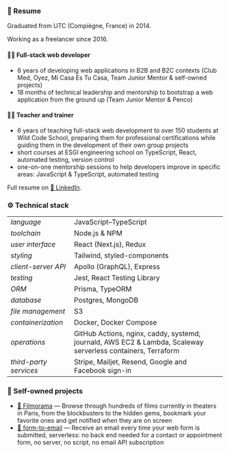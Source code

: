 ### 📝 Resume

Graduated from UTC (Compiègne, France) in 2014.

Working as a freelancer since 2016.

#### 🧑‍💻 Full-stack web developer

- 8 years of developing web applications in B2B and B2C contexts (Club Med, Oyez, Mi Casa Es Tu Casa, Team Junior Mentor & self-owned projects)
- 18 months of technical leadership and mentorship to bootstrap a web application from the ground up (Team Junior Mentor & Penco)

#### 👨‍🏫 Teacher and trainer

- 6 years of teaching full-stack web development to over 150 students at Wild Code School, preparing them for professional certifications while guiding them in the development of their own group projects
- short courses at ESGI engineering school on TypeScript, React, automated testing, version control
- one-on-one mentorship sessions to help developers improve in specific areas: JavaScript & TypeScript, automated testing

Full resume on [🔗 LinkedIn](https://www.linkedin.com/in/arnaudrenaud/).

### ⚙️ Technical stack

|                        |                                                                                                              |
| ---------------------- | ------------------------------------------------------------------------------------------------------------ |
| _language_             | JavaScript–TypeScript                                                                                        |
| _toolchain_            | Node.js & NPM                                                                                                |
| _user interface_       | React (Next.js), Redux                                                                                       |
| _styling_              | Tailwind, styled-components                                                                                  |
| _client-server API_    | Apollo (GraphQL), Express                                                                                    |
| _testing_              | Jest, React Testing Library                                                                                  |
| _ORM_                  | Prisma, TypeORM                                                                                              |
| _database_             | Postgres, MongoDB                                                                                            |
| _file management_      | S3                                                                                                           |
| _containerization_     | Docker, Docker Compose                                                                                       |
| _operations_           | GitHub Actions, nginx, caddy, systemd, journald, AWS EC2 & Lambda, Scaleway serverless containers, Terraform |
| _third-party services_ | Stripe, Mailjet, Resend, Google and Facebook sign-in                                                         |

### 🌱 Self-owned projects

- [🔗 Filmorama](https://www.filmorama.app) — Browse through hundreds of films currently in theaters in Paris, from the blockbusters to the hidden gems, bookmark your favorite ones and get notified when they are on screen
- [🔗 form-to-email](https://www.form-to-email.com) — Receive an email every time your web form is submitted, serverless: no back end needed for a contact or appointment form, no server, no script, no email API subscription
